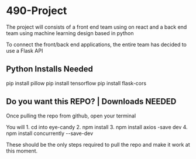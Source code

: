 # 490-Project

The project will consists of a front end team using on react and a back end team using machine learning design based in python

To connect the front/back end applications, the entire team has decided to use a Flask API

## Python Installs Needed
pip install pillow
pip install tensorflow
pip install flask-cors

## Do you want this REPO? | Downloads NEEDED
Once pulling the repo from github, open your terminal

You will 
        1. cd into eye-candy
        2. npm install 
        3. npm install axios -save dev
        4. npm install concurrently --save-dev


These should be the only steps required to pull the repo and make it work at this moment.

